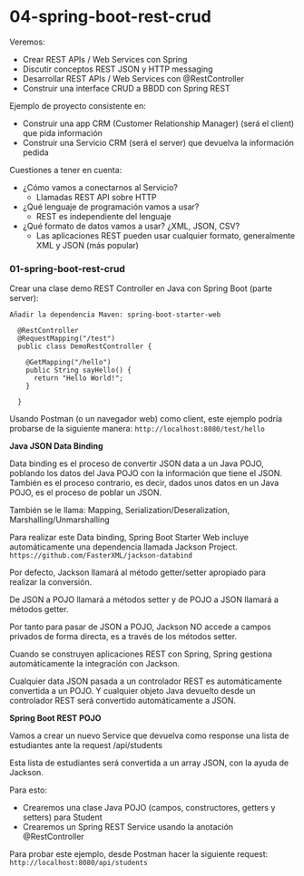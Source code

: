 # 04-spring-boot-rest-crud

Veremos:

- Crear REST APIs / Web Services con Spring
- Discutir conceptos REST JSON y HTTP messaging
- Desarrollar REST APIs / Web Services con @RestController
- Construir una interface CRUD a BBDD con Spring REST

Ejemplo de proyecto consistente en:

- Construir una app CRM (Customer Relationship Manager) (será el client) que pida información
- Construir una Servicio CRM (será el server) que devuelva la información pedida

Cuestiones a tener en cuenta:

- ¿Cómo vamos a conectarnos al Servicio?
  - Llamadas REST API sobre HTTP
- ¿Qué lenguaje de programación vamos a usar?
  - REST es independiente del lenguaje
- ¿Qué formato de datos vamos a usar? ¿XML, JSON, CSV?
  - Las aplicaciones REST pueden usar cualquier formato, generalmente XML y JSON (más popular)

### 01-spring-boot-rest-crud

Crear una clase demo REST Controller en Java con Spring Boot (parte server):

`Añadir la dependencia Maven: spring-boot-starter-web`

```
  @RestController
  @RequestMapping("/test")
  public class DemoRestController {

    @GetMapping("/hello")
    public String sayHello() {
      return "Hello World!";
    }

  }
```

Usando Postman (o un navegador web) como client, este ejemplo podría probarse de la siguiente manera: `http://localhost:8080/test/hello`

**Java JSON Data Binding**

Data binding es el proceso de convertir JSON data a un Java POJO, poblando los datos del Java POJO con la información que tiene el JSON.
También es el proceso contrario, es decir, dados unos datos en un Java POJO, es el proceso de poblar un JSON.

También se le llama: Mapping, Serialization/Deseralization, Marshalling/Unmarshalling

Para realizar este Data binding, Spring Boot Starter Web incluye automáticamente una dependencia llamada Jackson Project. `https://github.com/FasterXML/jackson-databind`

Por defecto, Jackson llamará al método getter/setter apropiado para realizar la conversión.

De JSON a POJO llamará a métodos setter y de POJO a JSON llamará a métodos getter.

Por tanto para pasar de JSON a POJO, Jackson NO accede a campos privados de forma directa, es a través de los métodos setter.

Cuando se construyen aplicaciones REST con Spring, Spring gestiona automáticamente la integración con Jackson.

Cualquier data JSON pasada a un controlador REST es automáticamente convertida a un POJO. Y cualquier objeto Java devuelto desde un controlador REST será convertido automáticamente a JSON.

**Spring Boot REST POJO**

Vamos a crear un nuevo Service que devuelva como response una lista de estudiantes ante la request /api/students

Esta lista de estudiantes será convertida a un array JSON, con la ayuda de Jackson.

Para esto:

- Crearemos una clase Java POJO (campos, constructores, getters y setters) para Student
- Crearemos un Spring REST Service usando la anotación @RestController

Para probar este ejemplo, desde Postman hacer la siguiente request: `http://localhost:8080/api/students`

